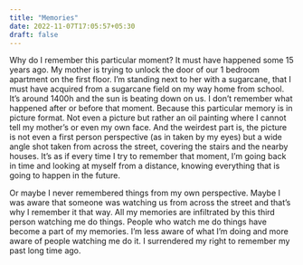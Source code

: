 ```yaml
---
title: "Memories"
date: 2022-11-07T17:05:57+05:30
draft: false
---
```


Why do I remember this particular moment? It must have happened some 15 years ago. My mother is trying to unlock the door of our 1 bedroom apartment on the first floor. I’m standing next to her with a sugarcane, that I must have acquired from a sugarcane field on my way home from school. It’s around 1400h and the sun is beating down on us. I don’t remember what happened after or before that moment. Because this particular memory is in picture format. Not even a picture but rather an oil painting where I cannot tell my mother’s or even my own face. And the weirdest part is, the picture is not even a first person perspective (as in taken by my eyes) but a wide angle shot taken from across the street, covering the stairs and the nearby houses. It’s as if every time I try to remember that moment, I’m going back in time and looking at myself from a distance, knowing everything that is going to happen in the future.

Or maybe I never remembered things from my own perspective. Maybe I was aware that someone was watching us from across the street and that’s why I remember it that way. All my memories are infiltrated by this third person watching me do things. People who watch me do things have become a part of my memories. I’m less aware of what I’m doing and more aware of people watching me do it. I surrendered my right to remember my past long time ago.
